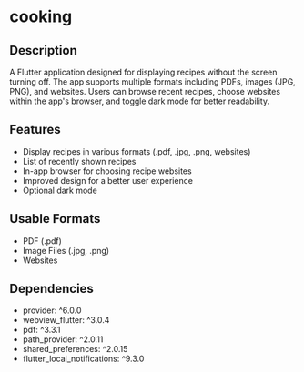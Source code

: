 # cooking

## Description
A Flutter application designed for displaying recipes without the screen turning off. The app supports multiple formats including PDFs, images (JPG, PNG), and websites. Users can browse recent recipes, choose websites within the app's browser, and toggle dark mode for better readability.

## Features
- Display recipes in various formats (.pdf, .jpg, .png, websites)
- List of recently shown recipes
- In-app browser for choosing recipe websites
- Improved design for a better user experience
- Optional dark mode

## Usable Formats

- PDF (.pdf)
- Image Files (.jpg, .png)
- Websites

## Dependencies

- provider: ^6.0.0
- webview_flutter: ^3.0.4
- pdf: ^3.3.1
- path_provider: ^2.0.11
- shared_preferences: ^2.0.15
- flutter_local_notifications: ^9.3.0